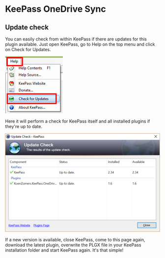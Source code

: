 # KeePass OneDrive Sync

## Update check

You can easily check from within KeePass if there are updates for this plugin available. Just open KeePass, go to Help on the top menu and click on Check for Updates.

![](./Screenshots/KeePassCheckForUpdates.png)

Here it will perform a check for KeePass itself and all installed plugins if they're up to date.

![](./Screenshots/KeePassPluginUpToDate.png)

If a new version is available, close KeePass, come to this page again, download the latest plugin, overwrite the PLGX file in your KeePass installation folder and start KeePass again. It's that simple!
